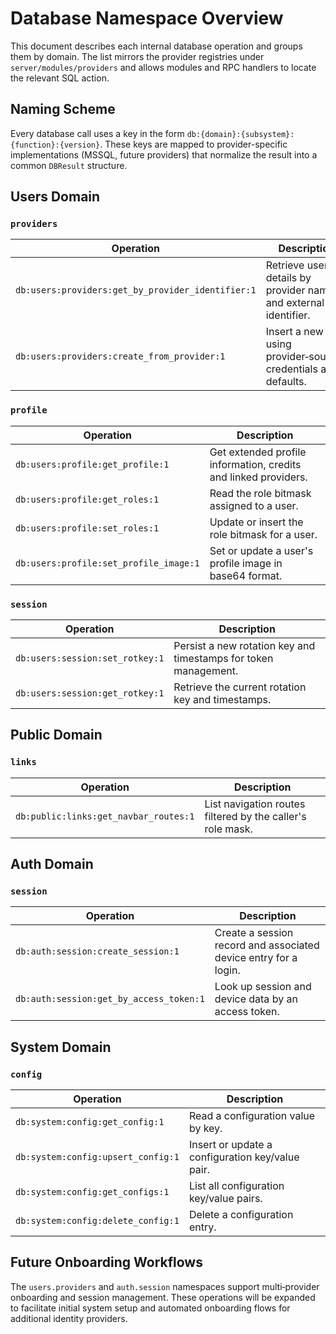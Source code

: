 # Database Namespace Overview

This document describes each internal database operation and groups them by domain. The list mirrors the provider registries under `server/modules/providers` and allows modules and RPC handlers to locate the relevant SQL action.

## Naming Scheme

Every database call uses a key in the form `db:{domain}:{subsystem}:{function}:{version}`. These keys are mapped to provider-specific implementations (MSSQL, future providers) that normalize the result into a common `DBResult` structure.

## Users Domain

### `providers`

| Operation | Description |
| --- | --- |
| `db:users:providers:get_by_provider_identifier:1` | Retrieve user details by provider name and external identifier. |
| `db:users:providers:create_from_provider:1` | Insert a new user using provider‑sourced credentials and defaults. |

### `profile`

| Operation | Description |
| --- | --- |
| `db:users:profile:get_profile:1` | Get extended profile information, credits and linked providers. |
| `db:users:profile:get_roles:1` | Read the role bitmask assigned to a user. |
| `db:users:profile:set_roles:1` | Update or insert the role bitmask for a user. |
| `db:users:profile:set_profile_image:1` | Set or update a user's profile image in base64 format. |

### `session`

| Operation | Description |
| --- | --- |
| `db:users:session:set_rotkey:1` | Persist a new rotation key and timestamps for token management. |
| `db:users:session:get_rotkey:1` | Retrieve the current rotation key and timestamps. |

## Public Domain

### `links`

| Operation | Description |
| --- | --- |
| `db:public:links:get_navbar_routes:1` | List navigation routes filtered by the caller's role mask. |

## Auth Domain

### `session`

| Operation | Description |
| --- | --- |
| `db:auth:session:create_session:1` | Create a session record and associated device entry for a login. |
| `db:auth:session:get_by_access_token:1` | Look up session and device data by an access token. |

## System Domain

### `config`

| Operation | Description |
| --- | --- |
| `db:system:config:get_config:1` | Read a configuration value by key. |
| `db:system:config:upsert_config:1` | Insert or update a configuration key/value pair. |
| `db:system:config:get_configs:1` | List all configuration key/value pairs. |
| `db:system:config:delete_config:1` | Delete a configuration entry. |

## Future Onboarding Workflows

The `users.providers` and `auth.session` namespaces support multi‑provider onboarding and session management. These operations will be expanded to facilitate initial system setup and automated onboarding flows for additional identity providers.
